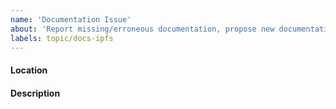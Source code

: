 ```yaml
---
name: 'Documentation Issue'
about: 'Report missing/erroneous documentation, propose new documentation, report broken links, etc.'
labels: topic/docs-ipfs
---
```


#### Location

<!-- In the case of missing/erroneous documentation, where is the error? If possible, a link/URL would be great! -->

#### Description

<!-- Describe the documentation issue. -->
